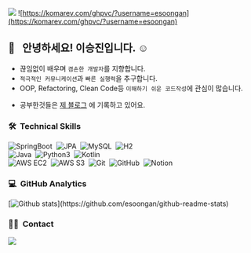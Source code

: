 <a href="https://www.notion.so/cf23c037f121418c9e538818b6e99370"><img src="https://img.shields.io/badge/Porfoilo-Docs-blue"/></a>
![https://komarev.com/ghpvc/?username=esoongan](https://komarev.com/ghpvc/?username=esoongan)


## 👋 &nbsp; 안녕하세요! 이승진입니다. ☺️

- 끊임없이 배우며 `겸손한 개발자`를 지향합니다.
- `적극적인 커뮤니케이션`과 `빠른 실행력`을 추구합니다.
- OOP, Refactoring, Clean Code등 `이해하기 쉬운 코드작성`에 관심이 많습니다.
<!--- 저에 대해 궁금하시다면, <a href="https://www.notion.so/cf23c037f121418c9e538818b6e99370">제 포트폴리오</a>를 방문해주세요.-->
- 공부한것들은 <a href="https://esoongan.tistory.com/">제 블로그</a> 에 기록하고 있어요.

### 🛠 &nbsp;Technical Skills
![SpringBoot](https://img.shields.io/badge/-SpringBoot-05122A?style=flat&logo=springboot)&nbsp;
![JPA](https://img.shields.io/badge/-JPA-05122A?style=flat&logo=jpa)&nbsp;
![MySQL](https://img.shields.io/badge/-MySQL-05122A?style=flat&logo=mysql)&nbsp;
![H2](https://img.shields.io/badge/-H2-05122A?style=flat&logo=h2)&nbsp;\
![Java](https://img.shields.io/badge/-Java-05122A?style=flat&logo=java)&nbsp;
![Python3](https://img.shields.io/badge/-Python-05122A?style=flat&logo=python)&nbsp;
![Kotlin](https://img.shields.io/badge/-Kotlin-05122A?style=flat&logo=kotlin)&nbsp;\
![AWS EC2](https://img.shields.io/badge/-EC2-05122A?style=flat&logo=amazon)&nbsp;
![AWS S3](https://img.shields.io/badge/-S3-05122A?style=flat&logo=amazon)&nbsp;
![Git](https://img.shields.io/badge/-Git-05122A?style=flat&logo=git)&nbsp;
![GitHub](https://img.shields.io/badge/-GitHub-05122A?style=flat&logo=github)&nbsp;
![Notion](https://img.shields.io/badge/-Notion-05122A?style=flat&logo=Notion)&nbsp;

### 💻 &nbsp;GitHub Analytics

[![Github stats](https://github-readme-stats.vercel.app/api?username=esoongan&show_icons=true&theme=algolia&include_all_commits=true&count_private=true")](https://github.com/esoongan/github-readme-stats)

### 🤝🏻 &nbsp;Contact
<a href="mailto:sjinlee9777@gmail.com"><img src="https://img.shields.io/badge/-sjinlee9777@gmail.com-D14836?style=flat&logo=Gmail&logoColor=white"/></a>
